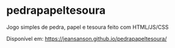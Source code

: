 # pedrapapeltesoura
Jogo simples de pedra, papel e tesoura feito com HTML/JS/CSS

Disponível em: https://jeansanson.github.io/pedrapapeltesoura/
